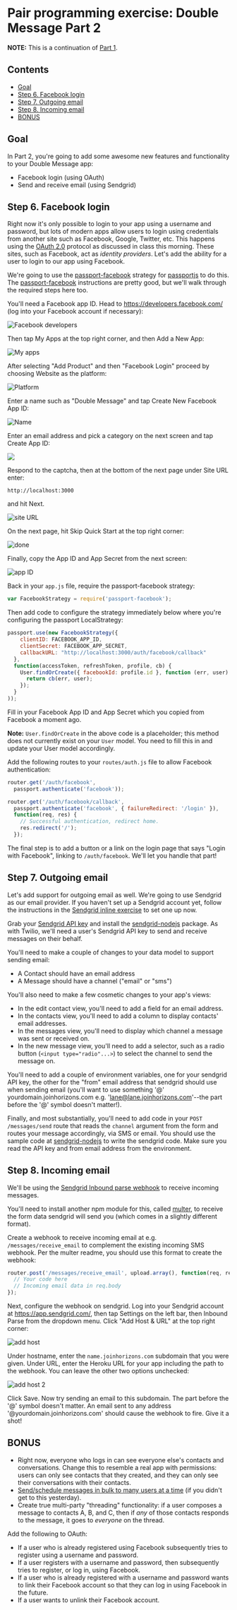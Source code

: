 # Pair programming exercise: Double Message Part 2

**NOTE:** This is a continuation of [Part 1](readme-part1.md).

## Contents

- [Goal](#goal)
- [Step 6. Facebook login](#step-6-facebook-login)
- [Step 7. Outgoing email](#step-7-outgoing-email)
- [Step 8. Incoming email](#step-8-incoming-email)
- [BONUS](#bonus)

## Goal

In Part 2, you're going to add some awesome new features and functionality to
your Double Message app:

- Facebook login (using OAuth)
- Send and receive email (using Sendgrid)

## Step 6. Facebook login

Right now it's only possible to login to your app using a username and password,
but lots of modern apps allow users to login using credentials from another site
such as Facebook, Google, Twitter, etc. This happens using the [OAuth
2.0](http://oauth.net/2/) protocol as discussed in class this morning. These
sites, such as Facebook, act as _identity providers_. Let's add the ability for
a user to login to our app using Facebook.

We're going to use the
[passport-facebook](https://github.com/jaredhanson/passport-facebook) strategy
for [passportjs](http://passportjs.org/) to do this. The
[passport-facebook](https://github.com/jaredhanson/passport-facebook)
instructions are pretty good, but we'll walk through the required steps here
too.

You'll need a Facebook app ID. Head to https://developers.facebook.com/ (log
into your Facebook account if necessary):

![Facebook developers](http://cl.ly/3R12272a3u2K/Image%202016-06-21%20at%2019.06.47.png)

Then tap My Apps at the top right corner, and then Add a New App:

![My apps](http://cl.ly/1S3I0e2B1e0e/Image%202016-06-21%20at%2019.07.05.png)

After selecting "Add Product" and then "Facebook Login" proceed by choosing Website as the platform:

![Platform](http://cl.ly/1t3T2M1w3H06/Image%202016-06-21%20at%2019.07.16.png)

Enter a name such as "Double Message" and tap Create New Facebook App ID:

![Name](http://cl.ly/3y2a1A3G0O0P/Image%202016-06-21%20at%2019.07.36.png)

Enter an email address and pick a category on the next screen and tap Create App
ID:

![](http://cl.ly/3E1J172y0U1H/Image%202016-06-21%20at%2019.08.03.png)

Respond to the captcha, then at the bottom of the next page under Site URL
enter:

    http://localhost:3000

and hit Next.

![site URL](http://cl.ly/0a2B1E141Q1V/Image%202016-06-21%20at%2019.16.24.png)

On the next page, hit Skip Quick Start at the top right corner:

![done](http://cl.ly/3L3S3Q172H3s/Image%202016-06-21%20at%2019.08.32.png)

Finally, copy the App ID and App Secret from the next screen:

![app ID](http://cl.ly/0I32171G2I1z/Image%202016-06-21%20at%2019.09.38.png)

Back in your `app.js` file, require the passport-facebook strategy:

```javascript
var FacebookStrategy = require('passport-facebook');
```

Then add code to configure the strategy immediately below where you're
configuring the passport LocalStrategy:

```javascript
passport.use(new FacebookStrategy({
    clientID: FACEBOOK_APP_ID,
    clientSecret: FACEBOOK_APP_SECRET,
    callbackURL: "http://localhost:3000/auth/facebook/callback"
  },
  function(accessToken, refreshToken, profile, cb) {
    User.findOrCreate({ facebookId: profile.id }, function (err, user) {
      return cb(err, user);
    });
  }
));
```

Fill in your Facebook App ID and App Secret which you copied from Facebook a
moment ago.

**Note:** `User.findOrCreate` in the above code is a placeholder; this method
does not currently exist on your `User` model. You need to fill this in and
update your User model accordingly.

Add the following routes to your `routes/auth.js` file to allow
Facebook authentication:

```javascript
router.get('/auth/facebook',
  passport.authenticate('facebook'));

router.get('/auth/facebook/callback',
  passport.authenticate('facebook', { failureRedirect: '/login' }),
  function(req, res) {
    // Successful authentication, redirect home.
    res.redirect('/');
  });
```

The final step is to add a button or a link on the login page that says "Login
with Facebook", linking to `/auth/facebook`. We'll let you handle that part!


## Step 7. Outgoing email

Let's add support for outgoing email as well. We're going to use Sendgrid as our
email provider. If you haven't set up a Sendgrid account yet, follow the
instructions in the [Sendgrid inline
exercise](https://github.com/horizons-school-of-technology/week04/tree/master/day2/sendgrid)
to set one up now.

Grab your [Sendgrid API
key](https://app.sendgrid.com/settings/api_keys) and install the
[sendgrid-nodejs](https://github.com/sendgrid/sendgrid-nodejs) package. As with
Twilio, we'll need a user's Sendgrid API key to send and receive messages on
their behalf.

You'll need to make a couple of changes to your data model to support sending
email:

- A Contact should have an email address
- A Message should have a channel ("email" or "sms")

You'll also need to make a few cosmetic changes to your app's views:

- In the edit contact view, you'll need to add a field for an email address.
- In the contacts view, you'll need to add a column to display contacts' email
  addresses.
- In the messages view, you'll need to display which channel a message was sent
  or received on.
- In the new message view, you'll need to add a selector, such as a radio button
  (`<input type="radio"...>`) to select the channel to send the message on.

You'll need to add a couple of environment variables, one for your sendgrid API
key, the other for the "from" email address that sendgrid should use when
sending email (you'll want to use something '@' yourdomain.joinhorizons.com e.g.
'lane@lane.joinhorizons.com'--the part before the '@' symbol doesn't matter!).

Finally, and most substantially, you'll need to add code in your `POST
/messages/send` route that reads the `channel` argument from the form and routes
your message accordingly, via SMS or email. You should use the sample code at
[sendgrid-nodejs](https://github.com/sendgrid/sendgrid-nodejs) to write the
sendgrid code. Make sure you read the API key and from email address from the
environment.


## Step 8. Incoming email

We'll be using the [Sendgrid Inbound parse
webhook](https://sendgrid.com/docs/API_Reference/Webhooks/parse.html) to receive
incoming messages.

You'll need to install another npm module for this, called
[multer](https://github.com/expressjs/multer), to receive the form data sendgrid
will send you (which comes in a slightly different format).

Create a webhook to receive incoming email at e.g. `/messages/receive_email` to
complement the existing incoming SMS webhook. Per the multer readme, you should
use this format to create the webhook:

```javascript
router.post('/messages/receive_email', upload.array(), function(req, res, next) {
  // Your code here
  // Incoming email data in req.body
});

```

Next, configure the webhook on sendgrid. Log into your Sendgrid account at
https://app.sendgrid.com/, then tap Settings on the left bar, then Inbound Parse
from the dropdown menu.  Click "Add Host & URL" at the top right corner:

![add host](http://cl.ly/253d2X0h1J3K/Image%202016-06-22%20at%2000.45.57.png)

Under hostname, enter the `name.joinhorizons.com` subdomain that you were given.
Under URL, enter the Heroku URL for your app including the path to the webhook.
You can leave the other two options unchecked:

![add host 2](http://cl.ly/1e2z0y1v1d1g/Image%202016-06-22%20at%2000.46.59.png)

Click Save. Now try sending an email to this subdomain. The part before the '@'
symbol doesn't matter. An email sent to any address
'@yourdomain.joinhorizons.com' should cause the webhook to fire. Give it a shot!


## BONUS

- Right now, everyone who logs in can see everyone else's contacts and
  conversations. Change this to resemble a real app with permissions: users can
  only see contacts that they created, and they can only see their conversations
  with their contacts.
- [Send/schedule messages in bulk to many users at a
  time](https://docs.google.com/presentation/d/1vq9b1ENst72z1v0JgxGkhjZA6bggbgCNWO-CNf3zrIc/edit#slide=id.g11476959af_5_167)
  (if you didn't get to this yesterday).
- Create true multi-party "threading" functionality: if a user composes a
  message to contacts A, B, and C, then if _any_ of those contacts responds to
  the message, it goes to _everyone_ on the thread.

Add the following to OAuth:

- If a user who is already registered using Facebook subsequently tries to
  register using a username and password.
- If a user registers with a username and password, then subsequently tries to
  register, or log in, using Facebook.
- If a user who is already registered with a username and password wants to link
  their Facebook account so that they can log in using Facebook in the future.
- If a user wants to unlink their Facebook account.
